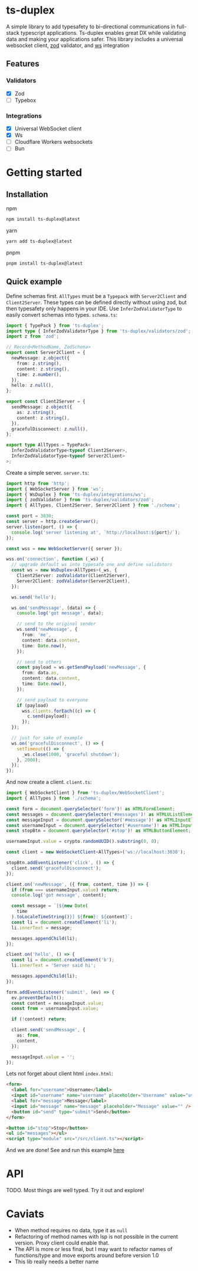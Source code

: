 # ts-duplex

A simple library to add typesafety to bi-directional communications in full-stack typescript applications. Ts-duplex enables great DX while validating data and making your applications safer. This library includes a universal websocket client, [zod](https://github.com/colinhacks/zod) validator, and [ws](https://github.com/websockets/ws) integration

<!-- Read the docs (TODO) -->

## Features

<!--
- Optional validation of inputs/outputs
- -->

### Validators

- [x] Zod
- [ ] Typebox

### Integrations

- [x] Universal WebSocket client
- [x] Ws
- [ ] Cloudflare Workers websockets
- [ ] Bun

# Getting started

## Installation

npm

```bash
npm install ts-duplex@latest
```

yarn

```bash
yarn add ts-duplex@latest
```

pnpm

```bash
pnpm install ts-duplex@latest
```

## Quick example

Define schemas first. `AllTypes` must be a `Typepack` with `Server2Client` and `Client2Server`. These types can be defined directly without using zod, but then typesafety only happens in your IDE. Use `InferZodValidatorType` to easily convert schemas into types. `schema.ts`:

```ts
import { TypePack } from 'ts-duplex';
import type { InferZodValidatorType } from 'ts-duplex/validators/zod';
import z from 'zod';

// Record<MethodName, ZodSchema>
export const Server2Client = {
  newMessage: z.object({
    from: z.string(),
    content: z.string(),
    time: z.number(),
  }),
  hello: z.null(),
};

export const Client2Server = {
  sendMessage: z.object({
    as: z.string(),
    content: z.string(),
  }),
  gracefulDisconnect: z.null(),
};

export type AllTypes = TypePack<
  InferZodValidatorType<typeof Client2Server>,
  InferZodValidatorType<typeof Server2Client>
>;
```

Create a simple server. `server.ts`:

```ts
import http from 'http';
import { WebSocketServer } from 'ws';
import { WsDuplex } from 'ts-duplex/integrations/ws';
import { zodValidator } from 'ts-duplex/validators/zod';
import { AllTypes, Client2Server, Server2Client } from './schema';

const port = 3030;
const server = http.createServer();
server.listen(port, () => {
  console.log('server listening at', `http://localhost:${port}/`);
});

const wss = new WebSocketServer({ server });

wss.on('connection', function (_ws) {
  // upgrade default ws into typesafe one and define validators
  const ws = new WsDuplex<AllTypes>(_ws, {
    Client2Server: zodValidator(Client2Server),
    Server2Client: zodValidator(Server2Client),
  });

  ws.send('hello');

  ws.on('sendMessage', (data) => {
    console.log('got message', data);

    // send to the original sender
    ws.send('newMessage', {
      from: 'me',
      content: data.content,
      time: Date.now(),
    });

    // send to others
    const payload = ws.getSendPayload('newMessage', {
      from: data.as,
      content: data.content,
      time: Date.now(),
    });

    // send payload to everyone
    if (payload)
      wss.clients.forEach((c) => {
        c.send(payload);
      });
  });

  // just for sake of example
  ws.on('gracefulDisconnect', () => {
    setTimeout(() => {
      _ws.close(1000, 'graceful shutdown');
    }, 2000);
  });
});
```

And now create a client. `client.ts`:

```ts
import { WebSocketClient } from 'ts-duplex/WebSocketClient';
import { AllTypes } from './schema';

const form = document.querySelector('form')! as HTMLFormElement;
const messages = document.querySelector('#messages')! as HTMLUListElement;
const messageInput = document.querySelector('#message')! as HTMLInputElement;
const usernameInput = document.querySelector('#username')! as HTMLInputElement;
const stopBtn = document.querySelector('#stop')! as HTMLButtonElement;

usernameInput.value = crypto.randomUUID().substring(0, 8);

const client = new WebSocketClient<AllTypes>('ws://localhost:3030');

stopBtn.addEventListener('click', () => {
  client.send('gracefulDisconnect');
});

client.on('newMessage', ({ from, content, time }) => {
  if (from === usernameInput.value) return;
  console.log('got message', content);

  const message = `[${new Date(
    time
  ).toLocaleTimeString()}] ${from}: ${content}`;
  const li = document.createElement('li');
  li.innerText = message;

  messages.appendChild(li);
});

client.on('hello', () => {
  const li = document.createElement('b');
  li.innerText = 'Server said hi';

  messages.appendChild(li);
});

form.addEventListener('submit', (ev) => {
  ev.preventDefault();
  const content = messageInput.value;
  const from = usernameInput.value;

  if (!content) return;

  client.send('sendMessage', {
    as: from,
    content,
  });

  messageInput.value = '';
});
```

Lets not forget about client html `index.html`:

```html
<form>
  <label for="username">Username</label>
  <input id="username" name="username" placeholder="Username" value="user" />
  <label for="message">Message</label>
  <input id="message" name="message" placeholder="Message" value="" />
  <button id="send" type="submit">Send</button>
</form>

<button id="stop">Stop</button>
<ul id="messages"></ul>
<script type="module" src="/src/client.ts"></script>
```

And we are done! See and run this example [here](examples/ws)

# API

TODO. Most things are well typed. Try it out and explore!

# Caviats

- When method requires no data, type it as `null`
- Refactoring of method names with lsp is not possible in the current version. Proxy client could enable that.
- The API is more or less final, but I may want to refactor names of functions/type and move exports around before version 1.0
- This lib really needs a better name
